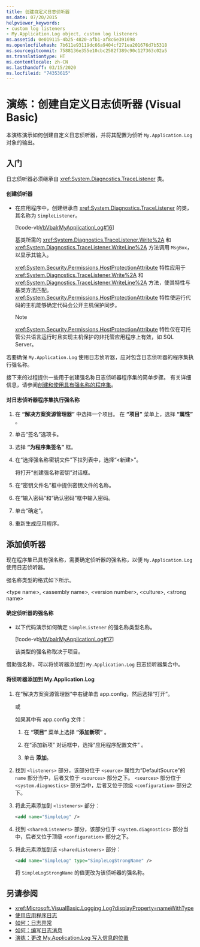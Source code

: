 ```yaml
---
title: 创建自定义日志侦听器
ms.date: 07/20/2015
helpviewer_keywords:
- custom log listeners
- My.Application.Log object, custom log listeners
ms.assetid: 0e019115-4b25-4820-afb1-af8c6e391698
ms.openlocfilehash: 7b611e93119dc66a9404cf271ea201676d7b5318
ms.sourcegitcommit: 7588136e355e10cbc2582f389c90c127363c02a5
ms.translationtype: HT
ms.contentlocale: zh-CN
ms.lasthandoff: 03/15/2020
ms.locfileid: "74353615"
---
```

# <a name="walkthrough-creating-custom-log-listeners-visual-basic"></a>演练：创建自定义日志侦听器 (Visual Basic)

本演练演示如何创建自定义日志侦听器，并将其配置为侦听 `My.Application.Log` 对象的输出。

## <a name="getting-started"></a>入门

日志侦听器必须继承自 <xref:System.Diagnostics.TraceListener> 类。

#### <a name="to-create-the-listener"></a>创建侦听器

- 在应用程序中，创建继承自 <xref:System.Diagnostics.TraceListener> 的类，其名称为 `SimpleListener`。

     [!code-vb[VbVbalrMyApplicationLog#16](~/samples/snippets/visualbasic/VS_Snippets_VBCSharp/VbVbalrMyApplicationLog/VB/Form1.vb#16)]

     基类所需的 <xref:System.Diagnostics.TraceListener.Write%2A> 和 <xref:System.Diagnostics.TraceListener.WriteLine%2A> 方法调用 `MsgBox`，以显示其输入。

     <xref:System.Security.Permissions.HostProtectionAttribute> 特性应用于 <xref:System.Diagnostics.TraceListener.Write%2A> 和 <xref:System.Diagnostics.TraceListener.WriteLine%2A> 方法，使其特性与基类方法匹配。 <xref:System.Security.Permissions.HostProtectionAttribute> 特性使运行代码的主机能够确定代码会公开主机保护同步。

    > [!NOTE]
    > <xref:System.Security.Permissions.HostProtectionAttribute> 特性仅在可托管公共语言运行时且实现主机保护的非托管应用程序上有效，如 SQL Server。

若要确保 `My.Application.Log` 使用日志侦听器，应对包含日志侦听器的程序集执行强名称。

接下来的过程提供一些用于创建强名称日志侦听器程序集的简单步骤。 有关详细信息，请参阅[创建和使用具有强名称的程序集](../../../../standard/assembly/create-use-strong-named.md)。

#### <a name="to-strongly-name-the-log-listener-assembly"></a>对日志侦听器程序集执行强名称

1. 在 **“解决方案资源管理器”** 中选择一个项目。 在 **“项目”** 菜单上，选择 **“属性”** 。

2. 单击“签名”选项卡。 

3. 选择 **“为程序集签名”** 框。

4. 在“选择强名称密钥文件”下拉列表中，选择“\<新建>”。

     将打开“创建强名称密钥”对话框。 

5. 在“密钥文件名”框中提供密钥文件的名称。 

6. 在“输入密码”和“确认密码”框中输入密码。  

7. 单击“确定”。 

8. 重新生成应用程序。

## <a name="adding-the-listener"></a>添加侦听器

现在程序集已具有强名称，需要确定侦听器的强名称，以便 `My.Application.Log` 使用日志侦听器。

强名称类型的格式如下所示。

\<type name>, \<assembly name>, \<version number>, \<culture>, \<strong name>

#### <a name="to-determine-the-strong-name-of-the-listener"></a>确定侦听器的强名称

- 以下代码演示如何确定 `SimpleListener` 的强名称类型名称。

     [!code-vb[VbVbalrMyApplicationLog#17](~/samples/snippets/visualbasic/VS_Snippets_VBCSharp/VbVbalrMyApplicationLog/VB/Form1.vb#17)]

     该类型的强名称取决于项目。

借助强名称，可以将侦听器添加到 `My.Application.Log` 日志侦听器集合中。

#### <a name="to-add-the-listener-to-myapplicationlog"></a>将侦听器添加到 My.Application.Log

1. 在“解决方案资源管理器”中右键单击 app.config，然后选择“打开”。  

     或

     如果其中有 app.config 文件：

    1. 在 **“项目”** 菜单上选择 **“添加新项”** 。

    2. 在“添加新项”  对话框中，选择“应用程序配置文件”  。

    3. 单击 **添加**。

2. 找到 `<listeners>` 部分，该部分位于 `<source>` 属性为“DefaultSource”的 `name` 部分当中，后者又位于 `<sources>` 部分之下。 `<sources>` 部分位于 `<system.diagnostics>` 部分当中，后者又位于顶级 `<configuration>` 部分之下。

3. 将此元素添加到 `<listeners>` 部分：

    ```xml
    <add name="SimpleLog" />
    ```

4. 找到 `<sharedListeners>` 部分，该部分位于 `<system.diagnostics>` 部分当中，后者又位于顶级 `<configuration>` 部分之下。

5. 将此元素添加到该 `<sharedListeners>` 部分：

    ```xml
    <add name="SimpleLog" type="SimpleLogStrongName" />
    ```

     将 `SimpleLogStrongName` 的值更改为该侦听器的强名称。

## <a name="see-also"></a>另请参阅

- <xref:Microsoft.VisualBasic.Logging.Log?displayProperty=nameWithType>
- [使用应用程序日志](../../../../visual-basic/developing-apps/programming/log-info/working-with-application-logs.md)
- [如何：日志异常](../../../../visual-basic/developing-apps/programming/log-info/how-to-log-exceptions.md)
- [如何：编写日志消息](../../../../visual-basic/developing-apps/programming/log-info/how-to-write-log-messages.md)
- [演练：更改 My.Application.Log 写入信息的位置](../../../../visual-basic/developing-apps/programming/log-info/walkthrough-changing-where-my-application-log-writes-information.md)
